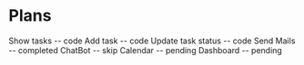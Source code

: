# Plans

Show tasks -- code
Add task -- code
Update task status -- code
Send Mails -- completed
ChatBot -- skip
Calendar -- pending
Dashboard -- pending

